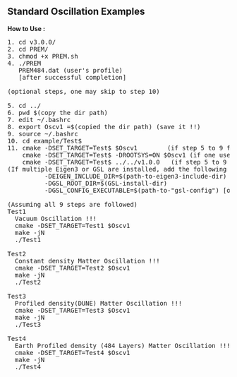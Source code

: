 
## Standard Oscillation Examples
**How to Use :**
<pre>
1. cd v3.0.0/
2. cd PREM/
3. chmod +x PREM.sh
4. ./PREM
   PREM484.dat (user's profile)
   [after successful completion]

(optional steps, one may skip to step 10)

5. cd ../
6. pwd $(copy the dir path)
7. edit ~/.bashrc
8. export Oscv1 =$(copied the dir path) (save it !!)
9. source ~/.bashrc
10. cd example/Test$
11. cmake -DSET_TARGET=Test$ $Oscv1        (if step 5 to 9 followed)
    cmake -DSET_TARGET=Test$ -DROOTSYS=ON $Oscv1 (if one uses ROOT6)
    cmake -DSET_TARGET=Test$ ../../v1.0.0   (if step 5 to 9 skipped)
(If multiple Eigen3 or GSL are installed, add the following <A href="https://cmake.org/cmake/help/v3.21/manual/cmake.1.html">-D</A> variables)       
          -DEIGEN_INCLUDE_DIR=$(path-to-eigen3-include-dir)
          -DGSL_ROOT_DIR=$(GSL-install-dir)
          -DGSL_CONFIG_EXECUTABLE=$(path-to-"gsl-config") [optional]

(Assuming all 9 steps are followed)
Test1
  Vacuum Oscillation !!!
  cmake -DSET_TARGET=Test1 $Oscv1
  make -jN
  ./Test1

Test2
  Constant density Matter Oscillation !!!
  cmake -DSET_TARGET=Test2 $Oscv1
  make -jN
  ./Test2

Test3
  Profiled density(DUNE) Matter Oscillation !!!
  cmake -DSET_TARGET=Test3 $Oscv1
  make -jN
  ./Test3

Test4
  Earth Profiled density (484 Layers) Matter Oscillation !!!
  cmake -DSET_TARGET=Test4 $Oscv1
  make -jN
  ./Test4





